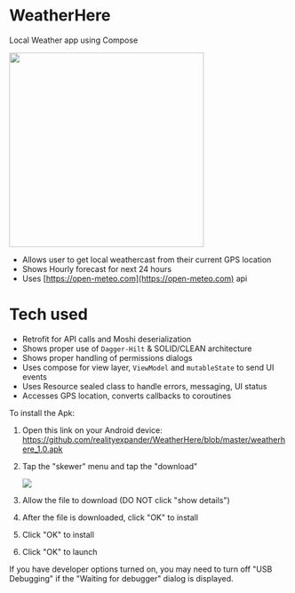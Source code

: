 # WeatherHere
Local Weather app using Compose

[<img src="https://user-images.githubusercontent.com/5157474/220836110-eface564-3e0c-4874-be6d-28968b5d24f0.png" width="350"/>](https://user-images.githubusercontent.com/5157474/220836110-eface564-3e0c-4874-be6d-28968b5d24f0.png)

- Allows user to get local weathercast from their current GPS location
- Shows Hourly forecast for next 24 hours
- Uses [https://open-meteo.com](https://open-meteo.com) api

# Tech used
- Retrofit for API calls and Moshi deserialization
- Shows proper use of `Dagger-Hilt` & SOLID/CLEAN architecture
- Shows proper handling of permissions dialogs
- Uses compose for view layer, `ViewModel` and `mutableState` to send UI events
- Uses Resource sealed class to handle errors, messaging, UI status
- Accesses GPS location, converts callbacks to coroutines

To install the Apk:

1. Open this link on your Android device:
   https://github.com/realityexpander/WeatherHere/blob/master/weatherhere_1.0.apk
2. Tap the "skewer" menu and tap the "download"

   [![](https://user-images.githubusercontent.com/5157474/147434050-57102a30-af32-46ed-a90b-d94e0c4a4f35.jpg)]()
3. Allow the file to download (DO NOT click "show details")
4. After the file is downloaded, click "OK" to install
5. Click "OK" to install
6. Click "OK" to launch

If you have developer options turned on, you may need to turn off "USB Debugging" if the "Waiting for debugger" dialog is displayed.
